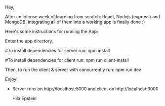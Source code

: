 
Hey,

After an intense week of learning from scratch: React, Nodejs (express) and MongoDB, integrating all of them into a working app is finally done :)

Here's some instructions for running the App:

Enter the app directory,


#To install dependencies for server run:
npm install

#To install dependencies for client run:
npm run client-install

Then, to run the client & server with concurrently run:
npm run dev

Enjoy!


- Server runs on http://localhost:5000 and client on http://localhost:3000

  
  
  Hila Epstein

